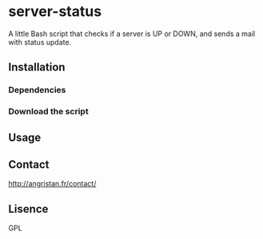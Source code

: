 # server-status
A little Bash script that checks if a server is UP or DOWN, and sends a mail with status update.

## Installation

### Dependencies

### Download the script

## Usage

## Contact

http://angristan.fr/contact/

## Lisence

GPL
